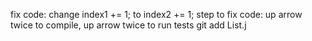 fix code: change index1 += 1; to index2 += 1;
step to fix code: up arrow twice to compile, up arrow twice to run tests
git add List<tab>.j<tab>
